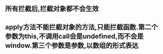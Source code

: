 ## 所有拦截后,拦截对象都不会生效

## apply方法不能拦截对象的方法,只能拦截函数.第二个参数为this,不调用call会是undefined,而不会是window.第三个参数是参数,以数组的形式表达